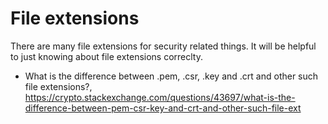 # File extensions

There are many file extensions for security related things. It will be helpful to just knowing about file extensions correclty.

- What is the difference between .pem, .csr, .key and .crt and other such file extensions?, <https://crypto.stackexchange.com/questions/43697/what-is-the-difference-between-pem-csr-key-and-crt-and-other-such-file-ext>
